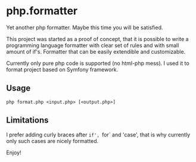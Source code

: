 # php.formatter

Yet another php formatter. Maybe this time you will be satisfied.

This project was started as a proof of concept, that it is possible to write a programming language formatter with clear set of rules and with small amount of if's. Formatter that can be easily extendible and customizable.

Currently only pure php code is supported (no html-php mess). I used it to format project based on Symfony framework.

## Usage

```
php format.php <input.php> [<output.php>]
```

## Limitations

I prefer adding curly braces after `if', `for` and 'case', that is why currently only such cases are nicely formatted.

Enjoy!

